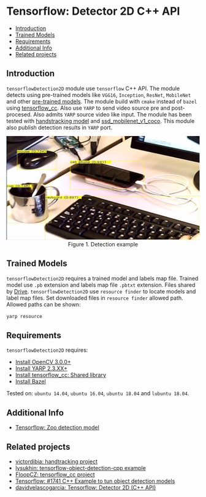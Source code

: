 # Tensorflow: Detector 2D C++ API

- [Introduction](#introduction)
- [Trained Models](#trained-models)
- [Requirements](#requirements)
- [Additional Info](#additional-info)
- [Related projects](#related-projects)


## Introduction

`tensorflowDetection2D` module use `tensorflow` C++ API. The module detects using pre-trained models like `VGG16`, `Inception`, `ResNet`, `MobileNet` and other [pre-trained models](https://github.com/tensorflow/models/tree/master/research/slim#pre-trained-models). The module build with `cmake` instead of `bazel` using [tensorflow_cc](https://github.com/FloopCZ/tensorflow_cc). Also use `YARP` to send video source pre and post-procesed. Also admits `YARP` source video like input. The module has been tested with [handstracking model](https://github.com/victordibia/handtracking) and [ssd_mobilenet_v1_coco](https://github.com/tensorflow/models/blob/master/research/object_detection/g3doc/detection_model_zoo.md). This module also publish detection results in `YARP` port.

<p align="center">
  <img width="600" src="./images/detection_example.png">
  <br>Figure 1. Detection example</br>
</p>


## Trained Models

`tensorflowDetection2D` requires a trained model and labels map file. Trained model use `.pb` extension and labels map file `.pbtxt` extension. Files shared by [Drive](https://drive.google.com/drive/folders/1HNSs2x4T9gddpg-FTGR_hx0eJXwxv416?usp=sharing).
`tensorflowDetection2D` use `resource finder` to locate models and label map files. Set downloaded files in `resource finder` allowed path.
Allowed paths can be shown:

```bash
yarp resource 
```

## Requirements

`tensorflowDetection2D` requires:

* [Install OpenCV 3.0.0+](https://github.com/roboticslab-uc3m/installation-guides/blob/master/install-opencv.md)
* [Install YARP 2.3.XX+](https://github.com/roboticslab-uc3m/installation-guides/blob/master/install-yarp.md)
* [Install tensorflow_cc: Shared library](https://github.com/roboticslab-uc3m/installation-guides/blob/master/install-tensorflow_cc.md)
* [Install Bazel](https://github.com/roboticslab-uc3m/installation-guides/blob/master/install-bazel.md)

Tested on: `ubuntu 14.04`, `ubuntu 16.04`, `ubuntu 18.04` and `lubuntu 18.04`.

## Additional Info

* [Tensorflow: Zoo detection model](https://github.com/tensorflow/models/blob/master/research/object_detection/g3doc/detection_model_zoo.md)

## Related projects

* [victordibia: handtracking project](https://github.com/victordibia/handtracking)
* [lysukhin: tensorflow-object-detection-cpp example](https://github.com/lysukhin/tensorflow-object-detection-cpp)
* [FloopCZ: tensorflow_cc project](https://github.com/FloopCZ/tensorflow_cc)
* [Tensorflow: #1741 C++ Example to tun object detection models](https://github.com/tensorflow/models/issues/1741#issuecomment-318613222)
* [davidvelascogarcia: Tensorflow: Detector 2D (C++ API)](https://github.com/davidvelascogarcia/tensorflowDetection2D)
